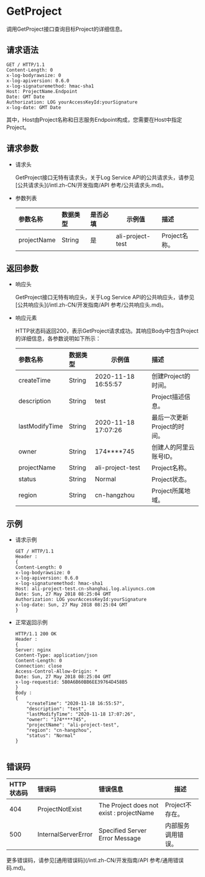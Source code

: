 # GetProject

调用GetProject接口查询目标Project的详细信息。

## 请求语法

```
GET / HTTP/1.1
Content-Length: 0
x-log-bodyrawsize: 0
x-log-apiversion: 0.6.0
x-log-signaturemethod: hmac-sha1
Host: ProjectName.Endpoint
Date: GMT Date
Authorization: LOG yourAccessKeyId:yourSignature
x-log-date: GMT Date
```

其中，Host由Project名称和日志服务Endpoint构成，您需要在Host中指定Project。

## 请求参数

-   请求头

    GetProject接口无特有请求头，关于Log Service API的公共请求头，请参见[公共请求头](/intl.zh-CN/开发指南/API 参考/公共请求头.md)。

-   参数列表

    |参数名称|数据类型|是否必填|示例值|描述|
    |:---|:---|:---|---|:-|
    |projectName|String|是|ali-project-test|Project名称。|


## 返回参数

-   响应头

    GetProject接口无特有响应头，关于Log Service API的公共响应头，请参见[公共响应头](/intl.zh-CN/开发指南/API 参考/公共响应头.md)。

-   响应元素

    HTTP状态码返回200，表示GetProject请求成功。其响应Body中包含Project的详细信息，各参数说明如下所示：

    |参数名称|数据类型|示例值|描述|
    |:---|:---|---|:-|
    |createTime|String|2020-11-18 16:55:57|创建Project的时间。|
    |description|String|test|Project描述信息。|
    |lastModifyTime|String|2020-11-18 17:07:26|最后一次更新Project的时间。|
    |owner|String|174\*\*\*\*745|创建人的阿里云账号ID。|
    |projectName|String|ali-project-test|Project名称。|
    |status|String|Normal|Project状态。|
    |region|String|cn-hangzhou|Project所属地域。|


## 示例

-   请求示例

    ```
    GET / HTTP/1.1
    Header :
    {
    Content-Length: 0
    x-log-bodyrawsize: 0
    x-log-apiversion: 0.6.0
    x-log-signaturemethod: hmac-sha1
    Host: ali-project-test.cn-shanghai.log.aliyuncs.com
    Date: Sun, 27 May 2018 08:25:04 GMT
    Authorization: LOG yourAccessKeyId:yourSignature
    x-log-date: Sun, 27 May 2018 08:25:04 GMT
    }
    ```

-   正常返回示例

    ```
    HTTP/1.1 200 OK
    Header :
    {
    Server: nginx
    Content-Type: application/json
    Content-Length: 0
    Connection: close
    Access-Control-Allow-Origin: *
    Date: Sun, 27 May 2018 08:25:04 GMT
    x-log-requestid: 5B0A6B60BB6EE39764D458B5
    }
    Body :
    {
        "createTime": "2020-11-18 16:55:57",
        "description": "test",
        "lastModifyTime": "2020-11-18 17:07:26",
        "owner": "174****745",
        "projectName": "ali-project-test",
        "region": "cn-hangzhou",
        "status": "Normal"
    }
                        
    ```


## 错误码

|HTTP状态码|错误码|错误信息|描述|
|:------|:--|:---|--|
|404|ProjectNotExist|The Project does not exist : projectName|Project不存在。|
|500|InternalServerError|Specified Server Error Message|内部服务调用错误。|

更多错误码，请参见[通用错误码](/intl.zh-CN/开发指南/API 参考/通用错误码.md)。

